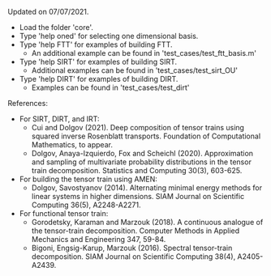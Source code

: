 
Updated on 07/07/2021. 

* Load the folder 'core'. 
* Type 'help oned' for selecting one dimensional basis.
* Type 'help FTT' for examples of building FTT. 
    * An additional example can be found in 'test_cases/test_ftt_basis.m'
* Type 'help SIRT' for examples of building SIRT. 
    * Additional examples can be found in 'test_cases/test_sirt_OU'
* Type 'help DIRT' for examples of building DIRT. 
    * Examples can be found in 'test_cases/test_dirt'

References: 
* For SIRT, DIRT, and IRT: 
    * Cui and Dolgov (2021). Deep composition of tensor trains using squared inverse Rosenblatt transports. Foundation of Computational Mathematics, to appear. 
    * Dolgov, Anaya-Izquierdo, Fox and Scheichl (2020). Approximation and sampling of multivariate probability distributions in the tensor train decomposition. Statistics and Computing 30(3), 603-625.
* For building the tensor train using AMEN:
    * Dolgov, Savostyanov (2014). Alternating minimal energy methods for linear systems in higher dimensions. SIAM Journal on Scientific Computing 36(5), A2248-A2271.
* For functional tensor train:
    * Gorodetsky, Karaman and Marzouk (2018). A continuous analogue of the tensor-train decomposition. Computer Methods in Applied Mechanics and Engineering 347, 59-84.
    * Bigoni, Engsig-Karup, Marzouk (2016). Spectral tensor-train decomposition. SIAM Journal on Scientific Computing 38(4), A2405-A2439.
